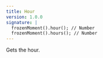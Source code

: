 ```yaml
---
title: Hour
version: 1.0.0
signature: |
  frozenMoment().hour(); // Number
  frozenMoment().hours(); // Number
---
```



Gets the hour.
